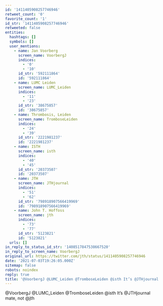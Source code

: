 ```yaml
---
id: '1411405908257746946'
retweet_count: '0'
favorite_count: '1'
id_str: '1411405908257746946'
retweeted: false
entities:
  hashtags: []
  symbols: []
  user_mentions:
    - name: Jan Voorberg
      screen_name: VoorbergJ
      indices:
        - '0'
        - '10'
      id_str: '592111864'
      id: '592111864'
    - name: LUMC Leiden
      screen_name: LUMC_Leiden
      indices:
        - '11'
        - '23'
      id_str: '38675857'
      id: '38675857'
    - name: Thrombosis, Leiden
      screen_name: TromboseLeiden
      indices:
        - '24'
        - '39'
      id_str: '2221981237'
      id: '2221981237'
    - name: ISTH
      screen_name: isth
      indices:
        - '40'
        - '45'
      id_str: '20373507'
      id: '20373507'
    - name: JTH
      screen_name: JTHjournal
      indices:
        - '51'
        - '62'
      id_str: '798918907566419969'
      id: '798918907566419969'
    - name: John T. Hoffoss
      screen_name: jth
      indices:
        - '73'
        - '77'
      id_str: '5123821'
      id: '5123821'
  urls: []
in_reply_to_status_id_str: '1408517847538667520'
in_reply_to_screen_name: VoorbergJ
original_url: https://twitter.com/jth/status/1411405908257746946
date: '2021-07-03T19:26:05.000Z'
sitemap: false
robots: noindex
reply: true
title: '@VoorbergJ @LUMC_Leiden @TromboseLeiden @isth It’s @JTHjournal mate, not @jth'
---
```


@VoorbergJ @LUMC_Leiden @TromboseLeiden @isth It’s @JTHjournal mate, not @jth